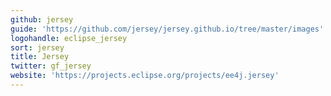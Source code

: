 ```yaml
---
github: jersey
guide: 'https://github.com/jersey/jersey.github.io/tree/master/images'
logohandle: eclipse_jersey
sort: jersey
title: Jersey
twitter: gf_jersey
website: 'https://projects.eclipse.org/projects/ee4j.jersey'
---
```

